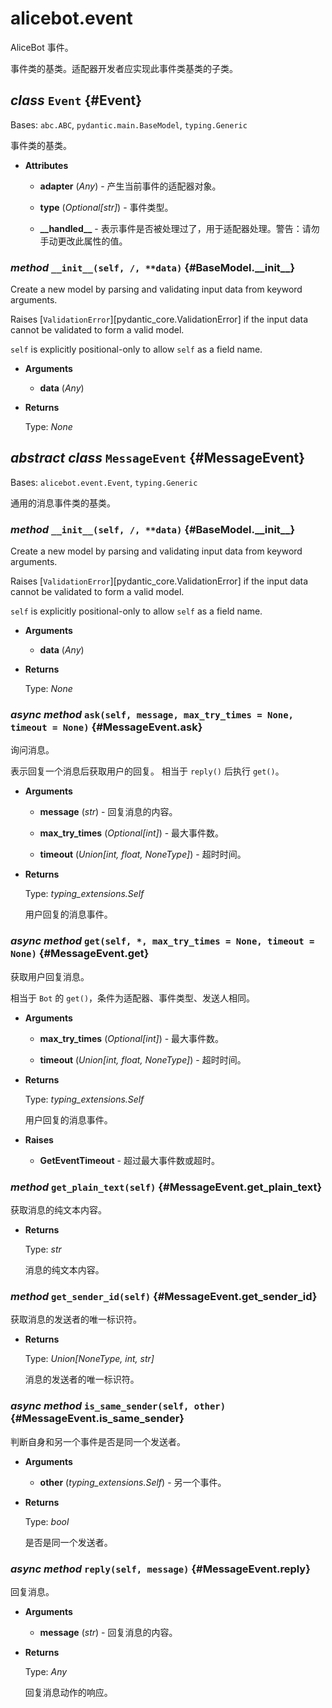 # alicebot.event

AliceBot 事件。

事件类的基类。适配器开发者应实现此事件类基类的子类。

## _class_ `Event` {#Event}

Bases: `abc.ABC`, `pydantic.main.BaseModel`, `typing.Generic`

事件类的基类。

- **Attributes**

  - **adapter** (_Any_) - 产生当前事件的适配器对象。

  - **type** (_Optional\[str\]_) - 事件类型。

  - **\_\_handled\_\_** - 表示事件是否被处理过了，用于适配器处理。警告：请勿手动更改此属性的值。

### _method_ `__init__(self, /, **data)` {#BaseModel.\_\_init\_\_}

Create a new model by parsing and validating input data from keyword arguments.

Raises [`ValidationError`][pydantic_core.ValidationError] if the input data cannot be
validated to form a valid model.

`self` is explicitly positional-only to allow `self` as a field name.

- **Arguments**

  - **data** (_Any_)

- **Returns**

  Type: _None_

## _abstract class_ `MessageEvent` {#MessageEvent}

Bases: `alicebot.event.Event`, `typing.Generic`

通用的消息事件类的基类。

### _method_ `__init__(self, /, **data)` {#BaseModel.\_\_init\_\_}

Create a new model by parsing and validating input data from keyword arguments.

Raises [`ValidationError`][pydantic_core.ValidationError] if the input data cannot be
validated to form a valid model.

`self` is explicitly positional-only to allow `self` as a field name.

- **Arguments**

  - **data** (_Any_)

- **Returns**

  Type: _None_

### _async method_ `ask(self, message, max_try_times = None, timeout = None)` {#MessageEvent.ask}

询问消息。

表示回复一个消息后获取用户的回复。
相当于 `reply()` 后执行 `get()`。

- **Arguments**

  - **message** (_str_) - 回复消息的内容。

  - **max\_try\_times** (_Optional\[int\]_) - 最大事件数。

  - **timeout** (_Union\[int, float, NoneType\]_) - 超时时间。

- **Returns**

  Type: _typing\_extensions.Self_

  用户回复的消息事件。

### _async method_ `get(self, *, max_try_times = None, timeout = None)` {#MessageEvent.get}

获取用户回复消息。

相当于 `Bot` 的 `get()`，条件为适配器、事件类型、发送人相同。

- **Arguments**

  - **max\_try\_times** (_Optional\[int\]_) - 最大事件数。

  - **timeout** (_Union\[int, float, NoneType\]_) - 超时时间。

- **Returns**

  Type: _typing\_extensions.Self_

  用户回复的消息事件。

- **Raises**

  - **GetEventTimeout** - 超过最大事件数或超时。

### _method_ `get_plain_text(self)` {#MessageEvent.get\_plain\_text}

获取消息的纯文本内容。

- **Returns**

  Type: _str_

  消息的纯文本内容。

### _method_ `get_sender_id(self)` {#MessageEvent.get\_sender\_id}

获取消息的发送者的唯一标识符。

- **Returns**

  Type: _Union\[NoneType, int, str\]_

  消息的发送者的唯一标识符。

### _async method_ `is_same_sender(self, other)` {#MessageEvent.is\_same\_sender}

判断自身和另一个事件是否是同一个发送者。

- **Arguments**

  - **other** (_typing\_extensions.Self_) - 另一个事件。

- **Returns**

  Type: _bool_

  是否是同一个发送者。

### _async method_ `reply(self, message)` {#MessageEvent.reply}

回复消息。

- **Arguments**

  - **message** (_str_) - 回复消息的内容。

- **Returns**

  Type: _Any_

  回复消息动作的响应。
